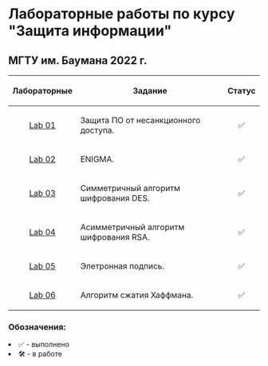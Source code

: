 # Лабораторные работы по курсу "Защита информации"
## МГТУ им. Баумана 2022 г.

| Лабораторные  |     <p align="center">Задание    |      Статус    |
| :-------------: |-------------|:-------------:|
| [Lab 01](https://github.com/leontartykov/bmstu_is/tree/master/lab_01)| <p align="left">Защита ПО от несанкционного доступа.<p>| ✅
| [Lab 02](https://github.com/leontartykov/bmstu_is/tree/master/lab_02)| <p align="left">ENIGMA.<p>| ✅
| [Lab 03](https://github.com/leontartykov/bmstu_is/tree/master/lab_03)| <p align="left">Симметричный алгоритм шифрования DES.<p>| ✅
| [Lab 04](https://github.com/leontartykov/bmstu_is/tree/master/lab_04)| <p align="left">Асимметричный алгоритм шифрования RSA.<p>| ✅
| [Lab 05](https://github.com/leontartykov/bmstu_is/tree/master/lab_05)| <p align="left">Элетронная подпись.<p>| ✅
| [Lab 06](https://github.com/leontartykov/bmstu_is/tree/master/lab_06)| <p align="left">Алгоритм сжатия Хаффмана.<p>| ✅

### Обозначения:


<li>✅ - выполнено

<li>🛠 - в работе
